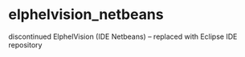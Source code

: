 elphelvision_netbeans
=====================

discontinued ElphelVision (IDE Netbeans) – replaced with Eclipse IDE repository
